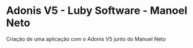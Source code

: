 # Adonis V5 - Luby Software - Manoel Neto
Criação de uma aplicação com o Adonis V5 junto do Manuel Neto
